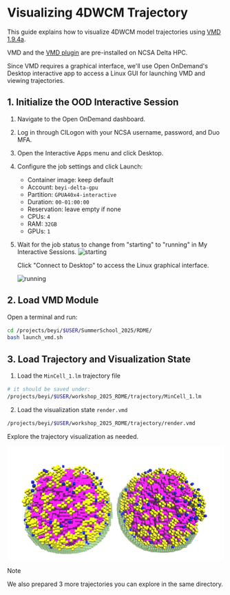 # Visualizing 4DWCM Trajectory

This guide explains how to visualize 4DWCM model trajectories using [VMD 1.9.4a](https://www.ks.uiuc.edu/Development/Download/download.cgi?PackageName=VMD).

VMD and the [VMD plugin](https://github.com/Luthey-Schulten-Lab/LMVMDPlugin) are pre-installed on NCSA Delta HPC.

Since VMD requires a graphical interface, we'll use Open OnDemand's Desktop interactive app to access a Linux GUI for launching VMD and viewing trajectories.

## 1. Initialize the OOD Interactive Session
1. Navigate to the Open OnDemand dashboard.

2. Log in through CILogon with your NCSA username, password, and Duo MFA.

3. Open the Interactive Apps menu and click Desktop.

4. Configure the job settings and click Launch:
   - Container image: keep default
   - Account: `beyi-delta-gpu`
   - Partition: `GPUA40x4-interactive`
   - Duration: `00-01:00:00`
   - Reservation: leave empty if none
   - CPUs: `4`
   - RAM: `32GB`
   - GPUs: `1`

5. Wait for the job status to change from "starting" to "running" in My Interactive Sessions. 
   ![starting](https://docs.ncsa.illinois.edu/systems/delta/en/latest/_images/desktop-starting.png)

   Click "Connect to Desktop" to access the Linux graphical interface.

   ![running](https://docs.ncsa.illinois.edu/systems/delta/en/latest/_images/desktop-connect.png)
## 2. Load VMD Module
 Open a terminal and run:

```bash
cd /projects/beyi/$USER/SummerSchool_2025/RDME/
bash launch_vmd.sh
```

## 3. Load Trajectory and Visualization State

1. Load the `MinCell_1.lm` trajectory file
```bash
# it should be saved under: 
/projects/beyi/$USER/workshop_2025_RDME/trajectory/MinCell_1.lm
```

2. Load the visualization state `render.vmd`
```bash
/projects/beyi/$USER/workshop_2025_RDME/trajectory/render.vmd
```
Explore the trajectory visualization as needed. 

![cell_traj_snapshot](./figures/VMD_render.png)

>[!NOTE]
>We also prepared 3 more trajectories you can explore in the same directory.